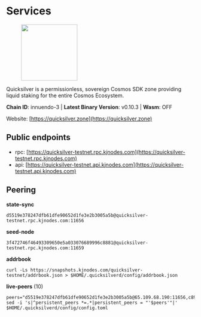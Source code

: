 # Services

<figure><img src="https://raw.githubusercontent.com/kj89/testnet_manuals/main/pingpub/logos/quicksilver.png" width="150" alt=""><figcaption></figcaption></figure>

Quicksilver is a permissionless, sovereign Cosmos SDK zone providing liquid staking for the entire Cosmos Ecosystem.

**Chain ID**: innuendo-3 | **Latest Binary Version**: v0.10.3 | **Wasm**: OFF

Website: [https://quicksilver.zone](https://quicksilver.zone)


## Public endpoints

* rpc: [https://quicksilver-testnet.rpc.kjnodes.com](https://quicksilver-testnet.rpc.kjnodes.com)
* api: [https://quicksilver-testnet.api.kjnodes.com](https://quicksilver-testnet.api.kjnodes.com)

## Peering

**state-sync**

```
d5519e378247dfb61dfe90652d1fe3e2b3005a5b@quicksilver-testnet.rpc.kjnodes.com:11656
```

**seed-node**

```
3f472746f46493309650e5a033076689996c8881@quicksilver-testnet.rpc.kjnodes.com:11659
```

**addrbook**
```
curl -Ls https://snapshots.kjnodes.com/quicksilver-testnet/addrbook.json > $HOME/.quicksilverd/config/addrbook.json
```

**live-peers** (10)
```
peers="d5519e378247dfb61dfe90652d1fe3e2b3005a5b@65.109.68.190:11656,c896ef12812a82eea865111c49f226849ad077db@144.76.236.90:26656,7b21198feaf0882f09fcbb24060961f434d158a3@35.242.163.107:26656,af8cfa944802a9bd510fc3407950a15e8be86c31@213.239.217.52:30656,7d112277450f0a8ef1059e6b334c373a215726ea@23.88.0.170:15619,47a7fac621a79649519eadbb8deb92d33bb3259b@161.97.82.203:26256,66f9d8f52a4637dc9215cdaa8dc2977633e52bbf@95.217.144.121:26656,95a1126503bd644746b62bac1d57bd3913044149@144.76.45.59:22656,41f7d7004cace7bd1760a5f980a86123700c8f1d@185.146.148.116:26656,c133c4c0c7034c8c345330f394984ad08092fc14@138.201.17.11:27656"
sed -i 's|^persistent_peers *=.*|persistent_peers = "'$peers'"|' $HOME/.quicksilverd/config/config.toml
```
